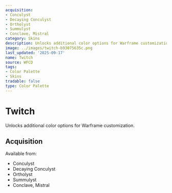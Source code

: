 ```yaml
---
acquisition:
- Conculyst
- Decaying Conculyst
- Ortholyst
- Summulyst
- Conclave, Mistral
category: Skins
description: Unlocks additional color options for Warframe customization.
image: ../images/twitch-b93075635c.png
last_updated: '2025-09-17'
name: Twitch
source: WFCD
tags:
- Color Palette
- Skins
tradable: false
type: Color Palette
---
```


# Twitch

Unlocks additional color options for Warframe customization.

## Acquisition

Available from:
- Conculyst
- Decaying Conculyst
- Ortholyst
- Summulyst
- Conclave, Mistral

